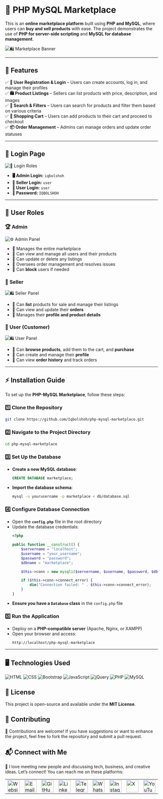 # 🛒 PHP MySQL Marketplace  

This is an **online marketplace platform** built using **PHP and MySQL**, where users can **buy and sell products** with ease. The project demonstrates the use of **PHP for server-side scripting** and **MySQL for database management**.  

![🛍 Marketplace Banner](./src/images/banner.png?raw=true)

---

## 🎯 **Features**  

✅ **🔐 User Registration & Login** – Users can create accounts, log in, and manage their profiles  
✅ **🛍 Product Listings** – Sellers can list products with price, description, and images  
✅ **🔎 Search & Filters** – Users can search for products and filter them based on various criteria  
✅ **🛒 Shopping Cart** – Users can add products to their cart and proceed to checkout  
✅ **📦 Order Management** – Admins can manage orders and update order statuses  

---

## 🔑 **Login Page** 
![🔑 Login Roles](./src/images/roles.png?raw=true)

- **🖥 Admin Login:** `iqbolshoh`  
- **👤 Seller Login:** `user`  
- **👤 User Login:** `user`  
- **🔑 Password:** `IQBOLSHOH`  

---

## 👥 **User Roles**  
### 🏆 **Admin**  
![⚙ Admin Panel](./src/images/admin.png?raw=true)
- 🔹 Manages the entire marketplace  
- 🔹 Can view and manage all users and their products  
- 🔹 Can update or delete any listings  
- 🔹 Oversees order management and resolves issues  
- 🔹 Can **block** users if needed  

### 🛒 **Seller**  
![🛍 Seller Panel](./src/images/seller.png?raw=true)
- 🔹 Can **list** products for sale and manage their listings  
- 🔹 Can view and update their **orders**  
- 🔹 Manages their **profile and product details**  

### 👤 **User (Customer)**  
![🛍 User Panel](./src/images/user.png?raw=true)
- 🔹 Can **browse products**, add them to the cart, and **purchase**  
- 🔹 Can create and manage their **profile**  
- 🔹 Can view **order history** and track orders  

---

## ⚡ **Installation Guide**  

To set up the **PHP-MySQL Marketplace**, follow these steps:  

### 1️⃣ **Clone the Repository**  
```bash
git clone https://github.com/Iqbolshoh/php-mysql-marketplace.git
```

### 2️⃣ **Navigate to the Project Directory**  
```bash
cd php-mysql-marketplace
```

### 3️⃣ **Set Up the Database**  
- **Create a new MySQL database**:  
  ```sql
  CREATE DATABASE marketplace;
  ```
- **Import the database schema**:  
  ```bash
  mysql -u yourusername -p marketplace < db/database.sql
  ```

### 4️⃣ **Configure Database Connection**  
- Open the **`config.php`** file in the root directory  
- Update the database credentials:  
  ```php
  <?php

  public function __construct() {
      $servername = "localhost";
      $username = "your_username";
      $password = "password";
      $dbname = "marketplace";

      $this->conn = new mysqli($servername, $username, $password, $dbname);

      if ($this->conn->connect_error) {
          die("Connection failed: " . $this->conn->connect_error);
      }
  }
  ```
- **Ensure you have a `Database` class** in the `config.php` file  

### 5️⃣ **Run the Application**  
- Deploy on a **PHP-compatible server** (Apache, Nginx, or XAMPP)  
- Open your browser and access:  
  ```
  http://localhost/php-mysql-marketplace
  ```

---


## 🖥 Technologies Used
![HTML](https://img.shields.io/badge/HTML-%23E34F26.svg?style=for-the-badge&logo=html5&logoColor=white)
![CSS](https://img.shields.io/badge/CSS-%231572B6.svg?style=for-the-badge&logo=css3&logoColor=white)
![Bootstrap](https://img.shields.io/badge/Bootstrap-%23563D7C.svg?style=for-the-badge&logo=bootstrap&logoColor=white)
![JavaScript](https://img.shields.io/badge/JavaScript-%23F7DF1C.svg?style=for-the-badge&logo=javascript&logoColor=black)
![jQuery](https://img.shields.io/badge/jQuery-%230e76a8.svg?style=for-the-badge&logo=jquery&logoColor=white)
![PHP](https://img.shields.io/badge/PHP-%23777BB4.svg?style=for-the-badge&logo=php&logoColor=white)
![MySQL](https://img.shields.io/badge/MySQL-%234479A1.svg?style=for-the-badge&logo=mysql&logoColor=white)

## 📜 License
This project is open-source and available under the **MIT License**.

## 🤝 Contributing  
🎯 Contributions are welcome! If you have suggestions or want to enhance the project, feel free to fork the repository and submit a pull request.

## 📬 Connect with Me  
💬 I love meeting new people and discussing tech, business, and creative ideas. Let’s connect! You can reach me on these platforms:

<div align="center">
  <table>
    <tr>
      <td>
        <a href="https://iqbolshoh.uz" target="_blank">
          <img src="https://img.icons8.com/color/48/domain.png" 
               height="40" width="40" alt="Website" title="Website" />
        </a>
      </td>
      <td>
        <a href="mailto:iilhomjonov777@gmail.com" target="_blank">
          <img src="https://github.com/gayanvoice/github-active-users-monitor/blob/master/public/images/icons/gmail.svg"
               height="40" width="40" alt="Email" title="Email" />
        </a>
      </td>
      <td>
        <a href="https://github.com/iqbolshoh" target="_blank">
          <img src="https://raw.githubusercontent.com/rahuldkjain/github-profile-readme-generator/master/src/images/icons/Social/github.svg"
               height="40" width="40" alt="GitHub" title="GitHub" />
        </a>
      </td>
      <td>
        <a href="https://www.linkedin.com/in/iqbolshoh/" target="_blank">
          <img src="https://github.com/gayanvoice/github-active-users-monitor/blob/master/public/images/icons/linkedin.svg"
               height="40" width="40" alt="LinkedIn" title="LinkedIn" />
        </a>
      </td>
      <td>
        <a href="https://t.me/iqbolshoh_777" target="_blank">
          <img src="https://github.com/gayanvoice/github-active-users-monitor/blob/master/public/images/icons/telegram.svg"
               height="40" width="40" alt="Telegram" title="Telegram" />
        </a>
      </td>
      <td>
        <a href="https://wa.me/998997799333" target="_blank">
          <img src="https://github.com/gayanvoice/github-active-users-monitor/blob/master/public/images/icons/whatsapp.svg"
               height="40" width="40" alt="WhatsApp" title="WhatsApp" />
        </a>
      </td>
      <td>
        <a href="https://instagram.com/iqbolshoh_777" target="_blank">
          <img src="https://raw.githubusercontent.com/rahuldkjain/github-profile-readme-generator/master/src/images/icons/Social/instagram.svg"
               height="40" width="40" alt="Instagram" title="Instagram" />
        </a>
      </td>
      <td>
        <a href="https://x.com/iqbolshoh_777" target="_blank">
          <img src="https://img.shields.io/badge/X-000000?style=for-the-badge&logo=x&logoColor=white"
               height="40" width="40" alt="X" title="X (Twitter)" />
        </a>
      </td>
      <td>
        <a href="https://www.youtube.com/@Iqbolshoh_777" target="_blank">
          <img src="https://raw.githubusercontent.com/rahuldkjain/github-profile-readme-generator/master/src/images/icons/Social/youtube.svg"
               height="40" width="40" alt="YouTube" title="YouTube" />
        </a>
      </td>
    </tr>
  </table>
</div>
